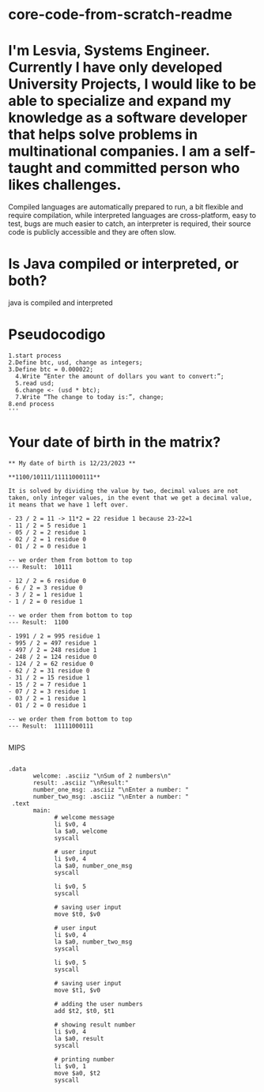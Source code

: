 # core-code-from-scratch-readme
# I'm Lesvia, Systems Engineer. Currently I have only developed University Projects, I would like to be able to specialize and expand my knowledge as a software developer that helps solve problems in multinational companies. I am a self-taught and committed person who likes challenges.

Compiled languages are automatically prepared to run, a bit flexible and require compilation, while interpreted languages are cross-platform, easy to test, bugs are much easier to catch, an interpreter is required, their source code is publicly accessible and they are often slow.

# Is Java compiled or interpreted, or both?
java is compiled and interpreted


# Pseudocodigo
```
1.start process
2.Define btc, usd, change as integers;
3.Define btc = 0.000022;
  4.Write “Enter the amount of dollars you want to convert:”;
  5.read usd;
  6.change <- (usd * btc);
  7.Write “The change to today is:”, change;
8.end process
'''
```
# Your date of birth in the matrix?
```
** My date of birth is 12/23/2023 **

**1100/10111/11111000111**

It is solved by dividing the value by two, decimal values are not taken, only integer values, in the event that we get a decimal value, it means that we have 1 left over.

- 23 / 2 = 11 -> 11*2 = 22 residue 1 because 23-22=1
- 11 / 2 = 5 residue 1
- 05 / 2 = 2 residue 1 
- 02 / 2 = 1 residue 0
- 01 / 2 = 0 residue 1

-- we order them from bottom to top
--- Result:  10111

- 12 / 2 = 6 residue 0
- 6 / 2 = 3 residue 0
- 3 / 2 = 1 residue 1
- 1 / 2 = 0 residue 1

-- we order them from bottom to top
--- Result:  1100

- 1991 / 2 = 995 residue 1
- 995 / 2 = 497 residue 1
- 497 / 2 = 248 residue 1
- 248 / 2 = 124 residue 0
- 124 / 2 = 62 residue 0
- 62 / 2 = 31 residue 0
- 31 / 2 = 15 residue 1
- 15 / 2 = 7 residue 1
- 07 / 2 = 3 residue 1
- 03 / 2 = 1 residue 1
- 01 / 2 = 0 residue 1

-- we order them from bottom to top
--- Result:  11111000111


 ```
 MIPS
 ```
 
 .data
        welcome: .asciiz "\nSum of 2 numbers\n"
        result: .asciiz "\nResult:"
        number_one_msg: .asciiz "\nEnter a number: "
        number_two_msg: .asciiz "\nEnter a number: "
  .text
        main:
              # welcome message
              li $v0, 4
              la $a0, welcome
              syscall

              # user input
              li $v0, 4
              la $a0, number_one_msg
              syscall

              li $v0, 5
              syscall

              # saving user input
              move $t0, $v0

              # user input
              li $v0, 4
              la $a0, number_two_msg
              syscall

              li $v0, 5
              syscall

              # saving user input
              move $t1, $v0

              # adding the user numbers
              add $t2, $t0, $t1

              # showing result number
              li $v0, 4
              la $a0, result
              syscall

              # printing number
              li $v0, 1
              move $a0, $t2
              syscall

